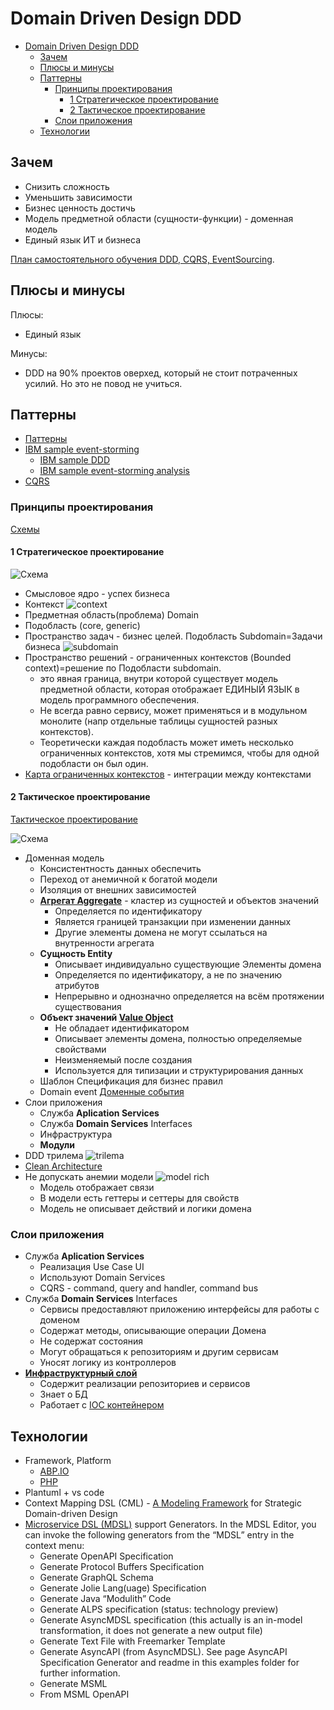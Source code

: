# Domain Driven Design DDD

- [Domain Driven Design DDD](#domain-driven-design-ddd)
  - [Зачем](#зачем)
  - [Плюсы и минусы](#плюсы-и-минусы)
  - [Паттерны](#паттерны)
    - [Принципы проектирования](#принципы-проектирования)
      - [1 Стратегическое проектирование](#1-стратегическое-проектирование)
      - [2 Тактическое проектирование](#2-тактическое-проектирование)
    - [Слои приложения](#слои-приложения)
  - [Технологии](#технологии)

## Зачем

- Снизить сложность
- Уменьшить зависимости
- Бизнес ценность достичь
- Модель предметной области (сущности-функции) - доменная модель
- Единый язык ИТ и бизнеса

[План самостоятельного обучения DDD, CQRS, EventSourcing](https://habr.com/ru/articles/653421/).

## Плюсы и минусы

Плюсы:

- Единый язык

Минусы:

- DDD на 90% проектов оверхед, который не стоит потраченных усилий. Но это не повод не учиться. 

## Паттерны

- [Паттерны](https://github.com/Sairyss/domain-driven-hexagon)
- [IBM sample event-storming](https://www.ibm.com/cloud/architecture/architecture/practices/event-storming-methodology-architecture/)
  - [IBM sample DDD](https://ibm-cloud-architecture.github.io/refarch-kc/implementation/domain-driven-design/)
  - [IBM sample event-storming analysis](https://ibm-cloud-architecture.github.io/refarch-kc/implementation/event-storming-analysis/)
- [CQRS](pattern.cqrs.md)

### Принципы проектирования

[Схемы](https://docs.google.com/document/d/1qgHu49LneU_iNi3YmPLc1NHSVfH-BvONdOyjg5DE8Xs/edit?usp=sharing)

#### 1 Стратегическое проектирование

![Схема](http://www.plantuml.com/plantuml/proxy?cache=no&src=https://raw.githubusercontent.com/daemon110282/daemon110282.github.io/daemon110282-patch-1/arch/pattern/ddd.strategy.puml)

  - Смысловое ядро - успех бизнеса
  - Контекст ![context](../../img/pattern/ddd/ddd.context.jpg)
  - Предметная область(проблема) Domain
  - Подобласть (core, generic)
  - Пространство задач - бизнес целей. Подобласть Subdomain=Задачи бизнеса ![subdomain](../../img/pattern/ddd/ddd.subdomain.jpg)
  - Пространство решений - ограниченных контекстов (Bounded context)=решение по Подобласти subdomain.
    - это явная граница, внутри которой существует модель предметной области, которая отображает ЕДИНЫЙ ЯЗЫК в модель программного обеспечения.
    - Не всегда равно сервису, может применяться и в модульном монолите (напр отдельные таблицы сущностей разных контекстов).
    - Теоретически каждая подобласть может иметь несколько ограниченных контекстов, хотя мы стремимся, чтобы для одной подобласти он был один.
  - [Карта ограниченных контекстов](https://nuancesprog.ru/p/9085/) - интеграции между контекстами

#### 2 Тактическое проектирование

[Тактическое проектирование](https://habr.com/ru/company/oleg-bunin/blog/551428/)

![Схема](http://www.plantuml.com/plantuml/proxy?cache=no&src=https://raw.githubusercontent.com/daemon110282/daemon110282.github.io/daemon110282-patch-1/arch/pattern/ddd.tactic.puml)

- Доменная модель
  - Консистентность данных обеспечить
  - Переход от анемичной к богатой модели
  - Изоляция от внешних зависимостей
  - __[Агрегат Aggregate](https://habr.com/ru/company/nix/blog/321686/)__ - кластер из сущностей и объектов значений
    - Определяется по идентификатору
    - Является границей транзакции при изменении данных
    - Другие элементы домена не могут ссылаться на внутренности агрегата
  - __Сущность Entity__
    - Описывает индивидуально существующие Элементы домена
    - Определяется по идентификатору, а не по значению атрибутов
    - Непрерывно и однозначно определяется на всём протяжении существования
  - __Объект значений [Value Object](https://learn.microsoft.com/ru-ru/azure/architecture/microservices/model/tactical-ddd)__
    - Не обладает идентификатором
    - Описывает элементы домена, полностью определяемые свойствами
    - Неизменяемый после создания
    - Используется для типизации и структурирования данных
  - Шаблон Спецификация для бизнес правил
  - Domain event [Доменные события](https://habr.com/ru/companies/ispring/articles/569648/)
- Слои приложения
  - Служба __Aplication Services__
  - Служба __Domain Services__ Interfaces
  - Инфраструктура
  - __Модули__
- DDD трилема ![trilema](../../img/pattern/ddd/ddd.trilema.jpg)
- [Clean Architecture](clean.architecture.md)
- Не допускать анемии модели ![model rich](../../img/pattern/ddd/ddd.model.rich.jpg)
  - Модель отображает связи
  - В модели есть геттеры и сеттеры для свойств
  - Модель не описывает действий и логики домена

### Слои приложения

- Служба __Aplication Services__
  - Реализация Use Case UI
  - Используют Domain Services
  - CQRS - command, query and handler, command bus
- Служба __Domain Services__ Interfaces
  - Сервисы предоставляют приложению интерфейсы для работы с доменом
  - Содержат методы, описывающие операции Домена
  - Не содержат состояния
  - Могут обращаться к репозиториям и другим сервисам
  - Уносят логику из контроллеров
- __[Инфраструктурный слой](https://learn.microsoft.com/ru-ru/dotnet/architecture/microservices/microservice-ddd-cqrs-patterns/ddd-oriented-microservice?source=recommendations)__
  - Содержит реализации репозиториев и сервисов
  - Знает о БД
  - Работает с [IOC контейнером](https://habr.com/ru/post/131993/)

## Технологии

- Framework, Platform
  - [ABP.IO](../../technology/framework/abp.md)
  - [PHP](../ref/ddd/php.md)
- Plantuml + vs code
- Context Mapping DSL (CML) - [A Modeling Framework](https://contextmapper.org/) for Strategic Domain-driven Design
- [Microservice DSL (MDSL)](https://github.com/Microservice-API-Patterns/MDSL-Specification) support Generators. In the MDSL Editor, you can invoke the following generators from the “MDSL” entry in the context menu:
  - Generate OpenAPI Specification
  - Generate Protocol Buffers Specification
  - Generate GraphQL Schema
  - Generate Jolie Lang(uage) Specification
  - Generate Java “Modulith” Code
  - Generate ALPS specification (status: technology preview)
  - Generate AsyncMDSL specification (this actually is an in-model transformation, it does not generate a new output file)
  - Generate Text File with Freemarker Template
  - Generate AsyncAPI (from AsyncMDSL). See page AsyncAPI Specification Generator and readme in this examples folder for further information.
  - Generate MSML
  - From MSML OpenAPI
